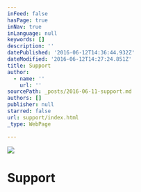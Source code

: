 ```yaml
---
inFeed: false
hasPage: true
inNav: true
inLanguage: null
keywords: []
description: ''
datePublished: '2016-06-12T14:36:44.932Z'
dateModified: '2016-06-12T14:27:24.851Z'
title: Support
author:
  - name: ''
    url: ''
sourcePath: _posts/2016-06-11-support.md
authors: []
publisher: null
starred: false
url: support/index.html
_type: WebPage

---
```

![](https://s3-us-west-2.amazonaws.com/the-grid-img/p/edd3c5867c48f255e1233f84050c8a138154cd75.jpg)

# Support